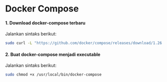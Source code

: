 # Docker Compose

#### 1. Download docker-compose terbaru

Jalankan sintaks berikut:

````bash
sudo curl -L "https://github.com/docker/compose/releases/download/1.26.0/docker-compose-$(uname -s)-$(uname -m)" -o /usr/local/bin/docker-compose
````

#### 2. Buat docker-compose menjadi executable

Jalankan sintaks berikut:

````bash
sudo chmod +x /usr/local/bin/docker-compose
````
